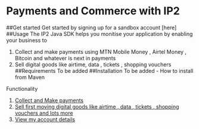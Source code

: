 # Payments and Commerce with IP2
##Get started 
Get started by signing up for a sandbox account [here] 
##Usage 
The IP2 Java SDK helps you monitise your application by enabling your business to      
1. Collect and make payments using MTN Mobile Money , Airtel Money , Bitcoin and whatever is next in payments    
2. Sell digital goods like airtime, data , tickets , shopping vouchers     
##Requirements 
To be added 
##Installation
To be added - How to install from Maven 

Functionality    
1. [Collect and Make payments](https://github.com/IP2Labs/ip2-sdk-java/wiki/Payments)  
2. [Sell first moving digital goods like airtime , data , tickets , shopping vouchers and lots more](https://github.com/IP2Labs/ip2-sdk-java/wiki/Commerce)    
3. [View my account details](https://github.com/IP2Labs/ip2-sdk-java/wiki/Accounts)   

